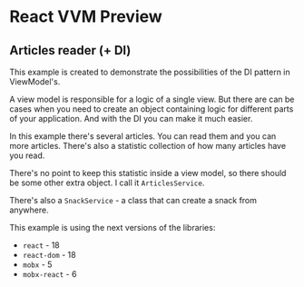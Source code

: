 # React VVM Preview

## Articles reader (+ DI)

This example is created to demonstrate the possibilities of the DI pattern in ViewModel's.

A view model is responsible for a logic of a single view. But there are can be cases when you need to
create an object containing logic for different parts of your application. And with the DI you can
make it much easier.

In this example there's several articles. You can read them and you can more articles. There's also
a statistic collection of how many articles have you read.

There's no point to keep this statistic inside a view model, so there should be some other extra
object. I call it `ArticlesService`.

There's also a `SnackService` - a class that can create a snack from anywhere.

This example is using the next versions of the libraries:

* `react` - 18
* `react-dom` - 18
* `mobx` - 5
* `mobx-react` - 6

